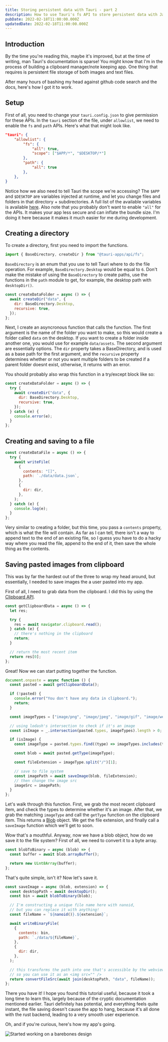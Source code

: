 ```yaml
---
title: Storing persistent data with Tauri - part 2
description: How to use Tauri's fs API to store persistent data with JavaScript.
pubDate: 2022-02-18T11:00:00.000Z
updatedDate: 2022-02-18T11:00:00.000Z
---
```


## Introduction

By the time you're reading this, maybe it's improved, but at the time of writing, man Tauri's documentation is sparse! You might know that I'm in the process of building a clipboard manager/note keeping app. One thing that requires is persistent file storage of both images and text files.

After many hours of bashing my head against github code search and the docs, here's how I got it to work.

## Setup

First of all, you need to change your `tauri.config.json` to give permission for these APIs. In the `tauri` section of the file, under `allowlist`, we need to enable the `fs` and `path` APIs. Here's what that might look like.

```json
"tauri": {
	"allowlist": {
		"fs": {
			"all": true,
			"scope": ["$APP/*", "$DESKTOP/*"]
		},
		"path": {
			"all": true
		},
	},
}
```

Notice how we also need to tell Tauri the scope we're accessing? The `$APP` and `$DESKTOP` are variables injected at runtime, and let you change files and folders in that directory + subdirectories. A full list of the available variables is available [here](https://tauri.studio/docs/api/js/modules/fs#security). Also note that you probably don't want to enable `"all"` for the APIs. It makes your app less secure and can inflate the bundle size. I'm doing it here because it makes it much easier for me during development.

## Creating a directory

To create a directory, first you need to import the functions.

```js
import { BaseDirectory, createDir } from "@tauri-apps/api/fs";
```

`BaseDirectory` is an enum that you use to tell Tauri where to do the file operation. For example, `BaseDirectory.Desktop` would be equal to `6`. Don't make the mistake of using the `BaseDirectory` to create paths, use the functions in the `path` module to get, for example, the desktop path with `desktopDir()`.

```js
const createDataFolder = async () => {
  await createDir("data", {
    dir: BaseDirectory.Desktop,
    recursive: true,
  });
};
```

Next, I create an asyncronous function that calls the function. The first argument is the name of the folder you want to make, so this would create a folder called `data` on the desktop. If you want to create a folder inside another one, you would use for example `data/assets`. The second argument are essentially options. The `dir` property takes a BaseDirectory, and is used as a base path for the first argument, and the `recursive` property determines whether or not you want multiple folders to be created if a parent folder doesnt exist, otherwise, it returns with an error.

You should probably also wrap this function in a try/except block like so:

```js
const createDataFolder = async () => {
  try {
    await createDir("data", {
      dir: BaseDirectory.Desktop,
      recursive: true,
    });
  } catch (e) {
    console.error(e);
  }
};
```

## Creating and saving to a file

```js
const createDataFile = async () => {
  try {
    await writeFile(
      {
        contents: "[]",
        path: `./data/data.json`,
      },
      {
        dir: dir,
      },
    );
  } catch (e) {
    console.log(e);
  }
};
```

Very similar to creating a folder, but this time, you pass a `contents` property, which is what the file will contain. As far as I can tell, there isn't a way to append text to the end of an existing file, so I guess you have to do a hacky way where you read the file, append to the end of it, then save the whole thing as the contents.

## Saving pasted images from clipboard

This was by far the hardest out of the three to wrap my head around, but essentially, I needed to save images the a user pasted into my app.

First of all, I need to grab data from the clipboard. I did this by using the [Clipboard API](https://developer.mozilla.org/en-US/docs/Web/API/Clipboard_API).

```js
const getClipboardData = async () => {
  let res;

  try {
    res = await navigator.clipboard.read();
  } catch (e) {
    // there's nothing in the clipboard
    return;
  }

  // return the most recent item
  return res[0];
};
```

Great! Now we can start putting together the function.

```js
document.onpaste = async function () {
  const pasted = await getClipboardData();

  if (!pasted) {
    console.error("You don't have any data in clipboard.");
    return;
  }

  const imageTypes = ["image/png", "image/jpeg", "image/gif", "image/webp"];

  // using lodash's intersection to check if it's an image
  const isImage = _.intersection(pasted.types, imageTypes).length > 0;

  if (isImage) {
    const imageType = pasted.types.find((type) => imageTypes.includes(type));

    const blob = await pasted.getType(imageType);

    const fileExtension = imageType.split("/")[1];

    // save to file system
    const imagePath = await saveImage(blob, fileExtension);
    // then change the image src
    imageSrc = imagePath;
  }
};
```

Let's walk through this function. First, we grab the most recent clipboard item, and check the types to determine whether it's an image. After that, we grab the matching `imageType` and call the `getType` function on the clipboard item. This returns a [Blob](https://developer.mozilla.org/en-US/docs/Web/API/Blob) object. We get the file extension, and finally call a `saveImage` function which we'll get to soon.

Wow that's a mouthful. Anyway, now we have a blob object, how do we save it to the file system? First of all, we need to convert it to a byte array.

```js
const blobToBinary = async (blob) => {
  const buffer = await blob.arrayBuffer();

  return new Uint8Array(buffer);
};
```

That's quite simple, isn't it? Now let's save it.

```js
const saveImage = async (blob, extension) => {
  const desktopPath = await desktopDir();
  const bin = await blobToBinary(blob);

  // I'm constructing a unique file name here with nanoid,
  // but you can replace it with anything!
  const fileName = `${nanoid()}.${extension}`;

  await writeBinaryFile(
    {
      contents: bin,
      path: `./data/${fileName}`,
    },
    {
      dir: dir,
    },
  );

  // this transforms the path into one that's accessible by the webview,
  // so you can use it as an <img src="" />
  return convertFileSrc(await join(desktopPath, "data", fileName));
};
```

There you have it! I hope you found this tutorial useful, because it took a long time to learn this, largely because of the cryptic documentation mentioned earlier. Tauri definitely has potential, and everything feels quite instant, the file saving doesn't cause the app to hang, because it's all done with the rust backend, leading to a very smooth user experience.

Oh, and if you're curious, here's how my app's going.

![Started working on a barebones design](/blog-images/part2Progress.webp)
